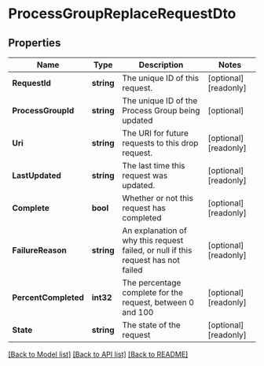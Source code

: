 # ProcessGroupReplaceRequestDto

## Properties

Name | Type | Description | Notes
------------ | ------------- | ------------- | -------------
**RequestId** | **string** | The unique ID of this request. | [optional] [readonly] 
**ProcessGroupId** | **string** | The unique ID of the Process Group being updated | [optional] 
**Uri** | **string** | The URI for future requests to this drop request. | [optional] [readonly] 
**LastUpdated** | **string** | The last time this request was updated. | [optional] [readonly] 
**Complete** | **bool** | Whether or not this request has completed | [optional] [readonly] 
**FailureReason** | **string** | An explanation of why this request failed, or null if this request has not failed | [optional] [readonly] 
**PercentCompleted** | **int32** | The percentage complete for the request, between 0 and 100 | [optional] [readonly] 
**State** | **string** | The state of the request | [optional] [readonly] 

[[Back to Model list]](../README.md#documentation-for-models) [[Back to API list]](../README.md#documentation-for-api-endpoints) [[Back to README]](../README.md)


